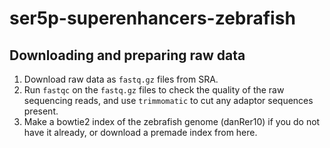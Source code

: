 # ser5p-superenhancers-zebrafish

## Downloading and preparing raw data
1. Download raw data as `fastq.gz` files from SRA. 
3. Run `fastqc` on the `fastq.gz` files to check the quality of the raw sequencing reads, and use `trimmomatic` to cut any adaptor sequences present.
4. Make a bowtie2 index of the zebrafish genome (danRer10) if you do not have it already, or download a premade index from here.